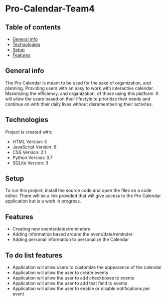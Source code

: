 # Pro-Calendar-Team4

## Table of contents
* [General info](#general-info)
* [Technologies](#technologies)
* [Setup](#setup)
* [Features](#features)

## General info
The Pro Calendar is meant to be used for the sake of organization, and planning. Providing users with an easy to work with interactive calendar. Maximizing the efficiency, and organization, of those using this platform. It will allow the users based on their lifestyle to prioritize their needs and continue on with their daily lives without disremembering their activites.  
	
## Technologies
Project is created with:
* HTML Version: 5
* JavaScript Version: 6
* CSS Version: 2.1
* Python Version: 3.7
* SQLite Version: 3
	
## Setup
To run this project, install the source code and open the files on a code editor. There will be a link provided that will give access to the Pro Calendar application but is a work in progress. 

## Features
* Creating new events/dates/reminders
* Adding information based around the event/date/reminder
* Adding personal information to personalize the Calendar

## To do list features
* Application will allow users to customize the appearance of the calendar
* Application will allow the user to create events 
* Application will allow the user to add checkboxes to events
* Application will allow the user to add text field to events
* Application will allow the user to enable or disable notifications per event



